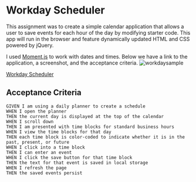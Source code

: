 
# Workday Scheduler 

This assignment was to create a simple calendar application that allows a user to save events for each hour of the day by modifying starter code. This app will run in the browser and feature dynamically updated HTML and CSS powered by jQuery.

I used [Moment.js](https://momentjs.com/) to work with dates and times. 
Below we have a link to the application, a screenshot, and the acceptance criteria.
![workdaysample](https://user-images.githubusercontent.com/52890172/105667117-bdfe2c00-5ea8-11eb-8bbe-ae6ea3f1c536.png)

[Workday Scheduler](https://chorvick.github.io/workdayscheduler/)





## Acceptance Criteria

```
GIVEN I am using a daily planner to create a schedule
WHEN I open the planner
THEN the current day is displayed at the top of the calendar
WHEN I scroll down
THEN I am presented with time blocks for standard business hours
WHEN I view the time blocks for that day
THEN each time block is color-coded to indicate whether it is in the past, present, or future
WHEN I click into a time block
THEN I can enter an event
WHEN I click the save button for that time block
THEN the text for that event is saved in local storage
WHEN I refresh the page
THEN the saved events persist
```
